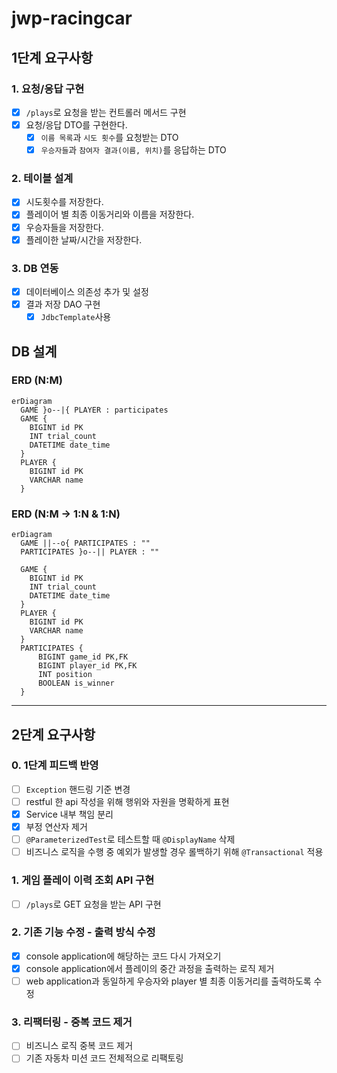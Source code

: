 # jwp-racingcar

## 1단계 요구사항
### 1. 요청/응답 구현
- [X] `/plays`로 요청을 받는 컨트롤러 메서드 구현
- [X] 요청/응답 DTO를 구현한다.
  - [X] `이름 목록`과 `시도 횟수`를 요청받는 DTO
  - [X] `우승자들`과 `참여자 결과(이름, 위치)`를 응답하는 DTO

### 2. 테이블 설계
- [x] 시도횟수를 저장한다.
- [x] 플레이어 별 최종 이동거리와 이름을 저장한다.
- [x] 우승자들을 저장한다.
- [x] 플레이한 날짜/시간을 저장한다.

### 3. DB 연동
- [x] 데이터베이스 의존성 추가 및 설정
- [x] 결과 저장 DAO 구현
  - [x] `JdbcTemplate`사용

## DB 설계
### ERD (N:M)
```mermaid
erDiagram
  GAME }o--|{ PLAYER : participates
  GAME {
    BIGINT id PK
    INT trial_count
    DATETIME date_time
  }
  PLAYER {
    BIGINT id PK
    VARCHAR name
  }
```
### ERD (N:M -> 1:N & 1:N)
```mermaid
erDiagram
  GAME ||--o{ PARTICIPATES : ""
  PARTICIPATES }o--|| PLAYER : ""
  
  GAME {
    BIGINT id PK
    INT trial_count
    DATETIME date_time
  }
  PLAYER {
    BIGINT id PK
    VARCHAR name
  }
  PARTICIPATES {
      BIGINT game_id PK,FK
      BIGINT player_id PK,FK
      INT position
      BOOLEAN is_winner
  }
```

---

## 2단계 요구사항

### 0. 1단계 피드백 반영
- [ ] `Exception` 핸드링 기준 변경
- [ ] restful 한 api 작성을 위해 행위와 자원을 명확하게 표현
- [x] Service 내부 책임 분리
- [x] 부정 연산자 제거
- [ ] `@ParameterizedTest`로 테스트할 때 `@DisplayName` 삭제
- [ ] 비즈니스 로직을 수행 중 예외가 발생할 경우 롤백하기 위해 `@Transactional` 적용

### 1. 게임 플레이 이력 조회 API 구현
- [ ] `/plays`로 GET 요청을 받는 API 구현

### 2. 기존 기능 수정 - 출력 방식 수정
- [x] console application에 해당하는 코드 다시 가져오기
- [x] console application에서 플레이의 중간 과정을 출력하는 로직 제거
- [ ] web application과 동일하게 우승자와 player 별 최종 이동거리를 출력하도록 수정

### 3. 리팩터링 - 중복 코드 제거
- [ ] 비즈니스 로직 중복 코드 제거
- [ ] 기존 자동차 미션 코드 전체적으로 리팩토링
